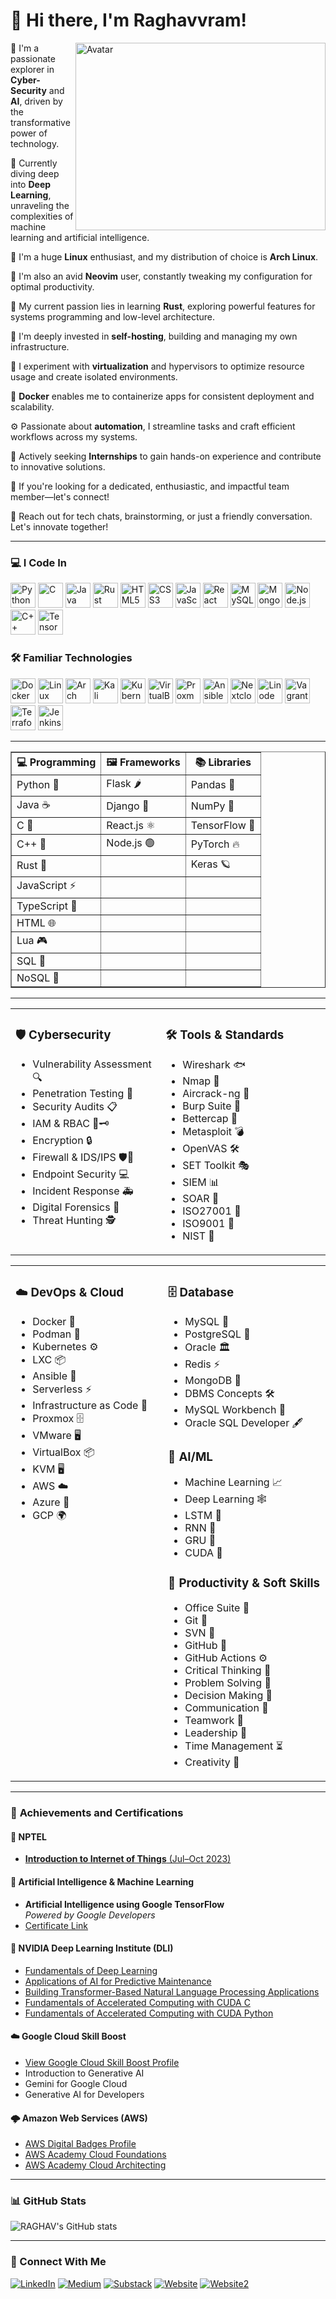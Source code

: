 
# 👋 Hi there, I'm Raghavvram!

<img align="right" width="400" height="300" src="https://repository-images.githubusercontent.com/344653306/e76e2176-800f-456d-be07-93e8f3da59d8" alt="Avatar">


🚀 I'm a passionate explorer in <strong>Cyber-Security</strong> and <strong>AI</strong>, driven by the transformative power of technology.

🧠 Currently diving deep into <strong>Deep Learning</strong>, unraveling the complexities of machine learning and artificial intelligence.

🐧 I'm a huge <strong>Linux</strong> enthusiast, and my distribution of choice is <strong>Arch Linux</strong>.

📝 I'm also an avid <strong>Neovim</strong> user, constantly tweaking my configuration for optimal productivity.

🦀 My current passion lies in learning <strong>Rust</strong>, exploring powerful features for systems programming and low-level architecture.

📡 I'm deeply invested in <strong>self-hosting</strong>, building and managing my own infrastructure.

🧪 I experiment with <strong>virtualization</strong> and hypervisors to optimize resource usage and create isolated environments.

🐳 <strong>Docker</strong> enables me to containerize apps for consistent deployment and scalability.

⚙️ Passionate about <strong>automation</strong>, I streamline tasks and craft efficient workflows across my systems.

🎯 Actively seeking <strong>Internships</strong> to gain hands-on experience and contribute to innovative solutions.

🤝 If you're looking for a dedicated, enthusiastic, and impactful team member—let's connect!

💬 Reach out for tech chats, brainstorming, or just a friendly conversation. Let's innovate together!


---

### 💻 I Code In

<img height="40" width="40" src="https://img.icons8.com/color/48/000000/python.png" alt="Python" title="Python"/> <img height="40" width="40" src="https://img.icons8.com/color/48/000000/c-programming.png" alt="C" title="C"/> <img height="40" width="40" src="https://img.icons8.com/color/48/000000/java-coffee-cup-logo.png" alt="Java" title="Java"/> <img width="40" height="40" src="https://img.icons8.com/external-tal-revivo-bold-tal-revivo/48/FA5252/external-rust-is-a-multi-paradigm-system-programming-language-logo-bold-tal-revivo.png" alt="Rust" title="Rust"/> <img height="40" width="40" src="https://img.icons8.com/color/48/000000/html-5.png" alt="HTML5" title="HTML5"/> <img height="40" width="40" src="https://img.icons8.com/color/48/000000/css3.png" alt="CSS3" title="CSS3"/> <img height="40" width="40" src="https://img.icons8.com/color/48/000000/javascript.png" alt="JavaScript" title="JavaScript"/> <img height="40" width="40" src="https://img.icons8.com/color/48/000000/react-native.png" alt="React" title="React"/> <img height="40" width="40" src="https://img.icons8.com/color/48/000000/mysql-logo.png" alt="MySQL" title="MySQL"/> <img height="40" width="40" src="https://img.icons8.com/color/48/000000/mongodb.png" alt="MongoDB" title="MongoDB"/> <img height="40" width="40" src="https://img.icons8.com/color/48/000000/nodejs.png" alt="Node.js" title="Node.js"/> <img height="40" width="40" src="https://img.icons8.com/color/48/000000/c-plus-plus-logo.png" alt="C++" title="C++"/> <img height="40" width="40" src="https://img.icons8.com/color/48/000000/tensorflow.png" alt="TensorFlow" title="TensorFlow"/>

### 🛠️ Familiar Technologies

<img width="40" height="40" src="https://img.icons8.com/fluency/48/docker.png" alt="Docker" title="Docker"/> <img width="40" height="40" src="https://img.icons8.com/color/48/linux--v1.png" alt="Linux" title="Linux"/> <img width="40" height="40" src="https://img.icons8.com/material-sharp/48/228BE6/arch-linux.png" alt="Arch Linux" title="Arch Linux"/> <img width="40" height="40" src="https://img.icons8.com/plasticine/100/kali-linux.png" alt="Kali Linux" title="Kali Linux"/> <img width="40" height="40" src="https://img.icons8.com/color/48/kubernetes.png" alt="Kubernetes" title="Kubernetes"/> <img width="40" height="40" src="https://img.icons8.com/color/48/virtualbox.png" alt="VirtualBox" title="VirtualBox"/> <img width="40" height="40" src="https://img.icons8.com/color/48/proxmox.png" alt="Proxmox" title="Proxmox"/> <img width="40" height="40" src="https://img.icons8.com/color/48/ansible.png" alt="Ansible" title="Ansible"/> <img width="40" height="40" src="https://img.icons8.com/fluency/48/nextcloud.png" alt="Nextcloud" title="Nextcloud"/> <img width="40" height="40" src="https://img.icons8.com/color/48/linode.png" alt="Linode" title="Linode"/> <img width="40" height="40" src="https://img.icons8.com/external-tal-revivo-shadow-tal-revivo/48/external-vagrant-an-open-source-software-product-for-building-and-maintaining-portable-virtual-software-logo-shadow-tal-revivo.png" alt="Vagrant" title="Vagrant"/> <img width="40" height="40" src="https://img.icons8.com/color/48/terraform.png" alt="Terraform" title="Terraform"/> <img width="40" height="40" src="https://img.icons8.com/color/48/jenkins.png" alt="Jenkins" title="Jenkins"/>

---
<table border="1" cellpadding="6" cellspacing="0">
  <tr>
    <th>💻 Programming</th>
    <th>🖼️ Frameworks</th>
    <th>📚 Libraries</th>
  </tr>
  <tr>
    <td>Python 🐍</td>
    <td>Flask 🌶️</td>
    <td>Pandas 🐼</td>
  </tr>
  <tr>
    <td>Java ☕</td>
    <td>Django 🌱</td>
    <td>NumPy 🔢</td>
  </tr>
  <tr>
    <td>C 🔧</td>
    <td>React.js ⚛️</td>
    <td>TensorFlow 🧠</td>
  </tr>
  <tr>
    <td>C++ 🔩</td>
    <td>Node.js 🟢</td>
    <td>PyTorch 🔥</td>
  </tr>
  <tr>
    <td>Rust 🦀</td>
    <td></td>
    <td>Keras 🪐</td>
  </tr>
  <tr>
    <td>JavaScript ⚡</td>
    <td></td>
    <td></td>
  </tr>
  <tr>
    <td>TypeScript 📘</td>
    <td></td>
    <td></td>
  </tr>
  <tr>
    <td>HTML 🌐</td>
    <td></td>
    <td></td>
  </tr>
  <tr>
    <td>Lua 🎮</td>
    <td></td>
    <td></td>
  </tr>
  <tr>
    <td>SQL 📄</td>
    <td></td>
    <td></td>
  </tr>
  <tr>
    <td>NoSQL 📂</td>
    <td></td>
    <td></td>
  </tr>
</table>



---

<table>
<tr>
<td valign="top" width="30%">

### 🛡️ Cybersecurity
- Vulnerability Assessment 🔍
- Penetration Testing 🎯
- Security Audits 📋
- IAM & RBAC 🔑🗝️
- Encryption 🔒
- Firewall & IDS/IPS 🛡️🚨
- Endpoint Security 💻
- Incident Response 🚑
- Digital Forensics 🔬
- Threat Hunting 🕵️
</td>

<td valign="top" width="33%">

### 🛠️ Tools & Standards
- Wireshark 🐟
- Nmap 📡
- Aircrack-ng 📶
- Burp Suite 🍔
- Bettercap 🎯
- Metasploit 💣
- OpenVAS 🛠️
- SET Toolkit 🎭
- SIEM 📊
- SOAR 🚀
- ISO27001 📄
- ISO9001 📄
- NIST 📜
</td>
</tr>
</table>

<table>
<tr>
<td valign="top" width="25%">

### ☁️ DevOps & Cloud
- Docker 🐳
- Podman 🛶
- Kubernetes ⚙️
- LXC 📦
- Ansible 🔧
- Serverless ⚡
- Infrastructure as Code 🤖
- Proxmox 🗄️
- VMware 🖥️
- VirtualBox 📦
- KVM 🖥️
- AWS ☁️
- Azure 🔷
- GCP 🌍
</td>

<td valign="top" width="25%">

### 🗄️ Database
- MySQL 🐬
- PostgreSQL 🐘
- Oracle 🏛️
- Redis ⚡
- MongoDB 🍃
- DBMS Concepts 🛠️
- MySQL Workbench 💼
- Oracle SQL Developer 🖋️

### 🤖 AI/ML
- Machine Learning 📈
- Deep Learning 🕸️
- LSTM 🔄
- RNN 🔁
- GRU 🔂
- CUDA 💫

### 💼 Productivity & Soft Skills
- Office Suite 📑
- Git 🌱
- SVN 📝
- GitHub 🐙
- GitHub Actions ⚙️
- Critical Thinking 🤔
- Problem Solving 🧩
- Decision Making 🎯
- Communication 🤝
- Teamwork 🤝
- Leadership 👥
- Time Management ⏳
- Creativity 🎨
</td>
</tr>
</table>

---


### 🏅 **Achievements and Certifications**

#### 📘 NPTEL
- [**Introduction to Internet of Things** (Jul–Oct 2023)](https://drive.google.com/file/d/1_8l72bhxB35MXGeZppLWWEo8ykHBnY-r/view?usp=sharing)

#### 🤖 Artificial Intelligence & Machine Learning
- **Artificial Intelligence using Google TensorFlow**  
  _Powered by Google Developers_
- [Certificate Link](https://drive.google.com/file/d/17brZ1Qvs-VYqR-rUsIfWZr9BKf2uiMyu/view?usp=sharing)

#### 🧠 NVIDIA Deep Learning Institute (DLI)
- [Fundamentals of Deep Learning](https://learn.nvidia.com/certificates?id=x7gc1C9tR-mdSnrpQsyM1w)
- [Applications of AI for Predictive Maintenance](https://learn.nvidia.com/certificates?id=04pQI7KJQuy8PduoXxd9zQ)
- [Building Transformer-Based Natural Language Processing Applications](https://learn.nvidia.com/certificates?id=Hv3OeWo2Sw2y4NWwegHrvQ)
- [Fundamentals of Accelerated Computing with CUDA C](https://learn.nvidia.com/certificates?id=hSF92iLBRJ21b3wRf3bxOw)
- [Fundamentals of Accelerated Computing with CUDA Python](https://learn.nvidia.com/certificates?id=KY9tYl8PSsqBjx2wUTHeKA)

#### ☁️ Google Cloud Skill Boost
- [View Google Cloud Skill Boost Profile](https://www.cloudskillsboost.google/public_profiles/770fd0fd-9fac-4687-9917-c464f8aaea18)
- Introduction to Generative AI  
- Gemini for Google Cloud  
- Generative AI for Developers

#### 🌩️ Amazon Web Services (AWS)
- [AWS Digital Badges Profile](https://www.credly.com/users/raghavvram-johnson/badges#credly)
- [AWS Academy Cloud Foundations](https://drive.google.com/file/d/1woxthl9mV4RJINqFvi90YeE4rhJ7H0Hi/view)
- [AWS Academy Cloud Architecting](https://drive.google.com/file/d/1v_3rMq4_0e1RljPPE1fz9w4ZdSNzxAiU/view)

---

### 📊 GitHub Stats

![RAGHAV's GitHub stats](https://github-readme-stats.vercel.app/api?username=Raghavvram&show_icons=true&theme=radical)

<!-- You can uncomment the line below for top languages stats if you wish -->
<!-- ![Top Langs](https://github-readme-stats.vercel.app/api/top-langs/?username=Raghavvram&size_weight=0.5&count_weight=0.5&theme=radical) -->

---

### 🤝 Connect With Me

[<img alt="LinkedIn" src="https://custom-icon-badges.demolab.com/badge/LinkedIn-0A66C2?logo=linkedin-white&logoColor=fff">](https://www.linkedin.com/in/raghavvram/)
[<img alt="Medium" src="https://img.shields.io/badge/Medium-%23000000.svg?logo=medium&logoColor=white)">](https://medium.com/@raghavvram)
[<img alt="Substack" src="https://img.shields.io/badge/Substack-FF6719?logo=substack&logoColor=fff">](https://substack.com/@raghavvram)
[<img alt="Website" src="https://img.shields.io/badge/Vercel-%23000000.svg?logo=vercel&logoColor=white">](https://resume-professional-rho.vercel.app/)
[<img alt="Website2" src="https://img.shields.io/badge/GitHub-%23121011.svg?logo=github&logoColor=white">](https://raghavvram.github.io/static-resume-prof/)
